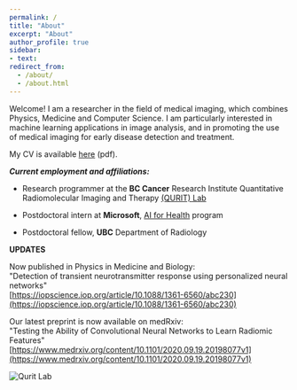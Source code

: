 ```yaml
---
permalink: /
title: "About"
excerpt: "About"
author_profile: true
sidebar:
- text:
redirect_from: 
  - /about/
  - /about.html
---
```


Welcome! I am a researcher in the field of medical imaging, which combines Physics, Medicine and Computer Science.
I am particularly interested in machine learning applications in image analysis, and in promoting the use of medical imaging for early disease detection and treatment.  

My CV is available [here](http://www.ivankz.com/files/cv_master.pdf) (pdf).

***Current employment and affiliations:***

+ Research programmer at the **BC Cancer** Research Institute 
Quantitative Radiomolecular Imaging and Therapy [(QURIT) Lab](https://qurit.ca)

+ Postdoctoral intern at **Microsoft**, [AI for Health](https://www.microsoft.com/en-us/ai/ai-for-health) program

+ Postdoctoral fellow, **UBC** Department of Radiology

**UPDATES**

Now published in Physics in Medicine and Biology:  
"Detection of transient neurotransmitter response using personalized neural networks"  
[https://iopscience.iop.org/article/10.1088/1361-6560/abc230](https://iopscience.iop.org/article/10.1088/1361-6560/abc230)

Our latest preprint is now available on medRxiv:  
"Testing the Ability of Convolutional Neural Networks to Learn Radiomic Features"  
[https://www.medrxiv.org/content/10.1101/2020.09.19.20198077v1](https://www.medrxiv.org/content/10.1101/2020.09.19.20198077v1)







<img src="http://www.ivankz.com/images/qurit-logo.png" alt="Qurit Lab">


